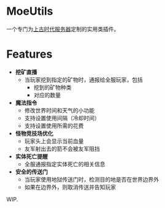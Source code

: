 # MoeUtils

一个专门为[上古时代服务器](https://mimaru.me)定制的实用类插件。

# Features

- **挖矿直播**
  - 当玩家挖到指定的矿物时，通报给全服玩家，包括
    - 挖到的矿物种类
    - 对应的数量
- **魔法指令**
  - 修改世界时间和天气的小功能
  - 支持设置使用间隔（冷却时间）
  - 支持设置使用所需的花费
- **怪物竞技场优化**
  - 玩家头上会显示当前血量
  - 友军射出去的箭不会被友军阻挡
- **实体死亡提醒**
  - 全服通报指定实体死亡的相关信息
- **安全的传送门**
  - 当玩家使用地狱传送门时，检测目的地是否在世界边界外
  - 如果在边界外，则取消传送并告知玩家
  
WIP.
